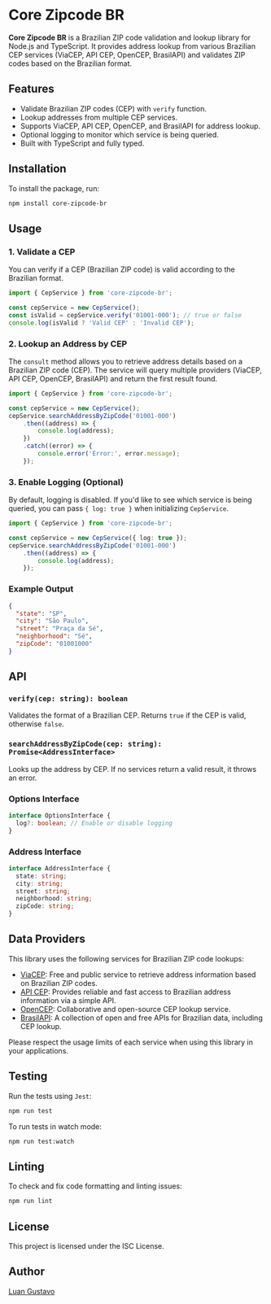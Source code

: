 # Core Zipcode BR

**Core Zipcode BR** is a Brazilian ZIP code validation and lookup library for Node.js and TypeScript. It provides address lookup from various Brazilian CEP services (ViaCEP, API CEP, OpenCEP, BrasilAPI) and validates ZIP codes based on the Brazilian format.

## Features

- Validate Brazilian ZIP codes (CEP) with `verify` function.
- Lookup addresses from multiple CEP services.
- Supports ViaCEP, API CEP, OpenCEP, and BrasilAPI for address lookup.
- Optional logging to monitor which service is being queried.
- Built with TypeScript and fully typed.

## Installation

To install the package, run:

```bash
npm install core-zipcode-br
```

## Usage

### 1. Validate a CEP

You can verify if a CEP (Brazilian ZIP code) is valid according to the Brazilian format.

```ts
import { CepService } from 'core-zipcode-br';

const cepService = new CepService();
const isValid = cepService.verify('01001-000'); // true or false
console.log(isValid ? 'Valid CEP' : 'Invalid CEP');
```

### 2. Lookup an Address by CEP

The `consult` method allows you to retrieve address details based on a Brazilian ZIP code (CEP). The service will query multiple providers (ViaCEP, API CEP, OpenCEP, BrasilAPI) and return the first result found.

```ts
import { CepService } from 'core-zipcode-br';

const cepService = new CepService();
cepService.searchAddressByZipCode('01001-000')
    .then((address) => {
        console.log(address);
    })
    .catch((error) => {
        console.error('Error:', error.message);
    });
```

### 3. Enable Logging (Optional)

By default, logging is disabled. If you'd like to see which service is being queried, you can pass `{ log: true }` when initializing `CepService`.

```ts
import { CepService } from 'core-zipcode-br';

const cepService = new CepService({ log: true });
cepService.searchAddressByZipCode('01001-000')
    .then((address) => {
        console.log(address);
    });
```

### Example Output

```json
{
  "state": "SP",
  "city": "São Paulo",
  "street": "Praça da Sé",
  "neighborhood": "Sé",
  "zipCode": "01001000"
}
```

## API

### `verify(cep: string): boolean`

Validates the format of a Brazilian CEP. Returns `true` if the CEP is valid, otherwise `false`.

### `searchAddressByZipCode(cep: string): Promise<AddressInterface>`

Looks up the address by CEP. If no services return a valid result, it throws an error.

### Options Interface

```ts
interface OptionsInterface {
  log?: boolean; // Enable or disable logging
}
```

### Address Interface

```ts
interface AddressInterface {
  state: string;
  city: string;
  street: string;
  neighborhood: string;
  zipCode: string;
}
```

## Data Providers

This library uses the following services for Brazilian ZIP code lookups:

- [ViaCEP](https://viacep.com.br): Free and public service to retrieve address information based on Brazilian ZIP codes.
- [API CEP](https://apicep.com): Provides reliable and fast access to Brazilian address information via a simple API.
- [OpenCEP](https://opencep.com): Collaborative and open-source CEP lookup service.
- [BrasilAPI](https://brasilapi.com.br): A collection of open and free APIs for Brazilian data, including CEP lookup.

Please respect the usage limits of each service when using this library in your applications.

## Testing

Run the tests using `Jest`:

```bash
npm run test
```

To run tests in watch mode:

```bash
npm run test:watch
```

## Linting

To check and fix code formatting and linting issues:

```bash
npm run lint
```

## License

This project is licensed under the ISC License.

## Author

[Luan Gustavo](https://github.com/luangustavofm)
```